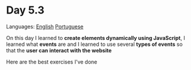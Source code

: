 # Day 5.3

Languages: [English](https://github.com/mayusatori/trybe-exercises/blob/main/exercises/B5/5.3/README.en.md#day-53) [Portuguese](https://github.com/mayusatori/trybe-exercises/tree/main/exercises/B5/5.3#dia-53)

On this day I learned to **create elements dynamically using JavaScript**, I learned what **events** are and I learned to use several **types of events** so that the **user can interact with the website**

Here are the best exercises I've done 

